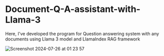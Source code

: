 # Document-Q-A-assistant-with-Llama-3
Here, I've developed the program for Question answering system with any documents using Llama 3 model and LlamaIndex RAG framework

![Screenshot 2024-07-26 at 01 23 57](https://github.com/user-attachments/assets/e2d99e07-b322-4f80-9d63-e5aea7d12f1b)

